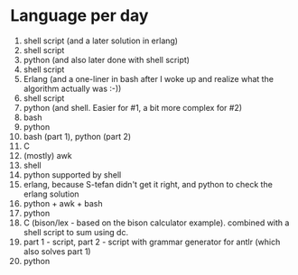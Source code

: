 Language per day
================
1) shell script  (and a later solution in erlang)
2) shell script
3) python (and also later done with shell script)
4) shell script
5) Erlang (and a one-liner in bash after I woke up and realize what the algorithm actually was :-))
6) shell script
7) python (and shell. Easier for #1, a bit more complex for #2)
8) bash
9) python
10) bash (part 1), python (part 2)
11) C 
12) (mostly) awk
13) shell
14) python supported by shell
15) erlang, because S-tefan didn't get it right, and python to check the erlang solution
16) python + awk + bash
17) python
18) C (bison/lex - based on the bison calculator example). combined with a shell script to sum using dc.  
19) part 1 - script, part 2 - script with grammar generator for antlr (which also solves part 1)
20) python
